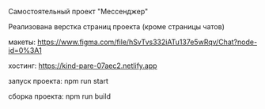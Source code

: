 Самостоятельный проект "Мессенджер"

Реализована верстка страниц проекта (кроме страницы чатов)

макеты: https://www.figma.com/file/hSvTvs332iATu137e5wRqv/Chat?node-id=0%3A1

хостинг: https://kind-pare-07aec2.netlify.app

запуск проекта:
npm run start

сборка проекта:
npm run build